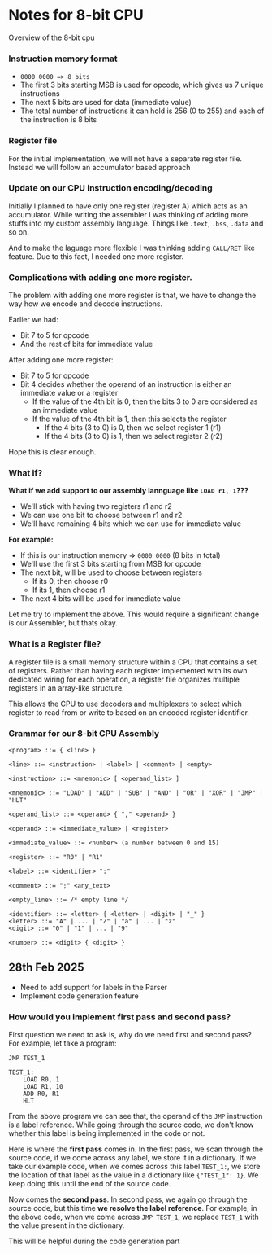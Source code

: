 # Notes for 8-bit CPU
Overview of the 8-bit cpu

### Instruction memory format
* `0000 0000 => 8 bits`
* The first 3 bits starting MSB is used for opcode, which gives us 7 unique instructions
* The next 5 bits are used for data (immediate value)
* The total number of instructions it can hold is 256 (0 to 255) and each of the instruction is 8 bits


### Register file
For the initial implementation, we will not have a separate register file. Instead we will follow an accumulator based approach

### Update on our CPU instruction encoding/decoding
Initially I planned to have only one register (register A) which acts as an accumulator. While writing the assembler I was thinking of adding more stuffs into my custom assembly language. Things like `.text`, `.bss`, `.data` and so on.

And to make the laguage more flexible I was thinking adding `CALL/RET` like feature. Due to this fact, I needed one more register.

### Complications with adding one more register.
The problem with adding one more register is that, we have to change the way how we encode and decode instructions.

Earlier we had:
* Bit 7 to 5 for opcode
* And the rest of bits for immediate value

After adding one more register:
* Bit 7 to 5 for opcode
* Bit 4 decides whether the operand of an instruction is either an immediate value or a register
    * If the value of the 4th bit is 0, then the bits 3 to 0 are considered as an immediate value
    * If the value of the 4th bit is 1, then this selects the register
        * If the 4 bits (3 to 0) is 0, then we select register 1 (r1)
        * If the 4 bits (3 to 0) is 1, then we select register 2 (r2)

Hope this is clear enough.


### What if?
**What if we add support to our assembly lannguage like `LOAD r1, 1`???**
* We'll stick with having two registers r1 and r2
* We can use one bit to choose between r1 and r2
* We'll have remaining 4 bits which we can use for immediate value

**For example:**
* If this is our instruction memory => `0000 0000` (8 bits in total)
* We'll use the first 3 bits starting from MSB for opcode
* The next bit, will be used to choose between registers
    * If its 0, then choose r0
    * If its 1, then choose r1
* The next 4 bits will be used for immediate value

Let me try to implement the above. This would require a significant change is our Assembler, but thats okay.

### What is a Register file?
A register file is a small memory structure within a CPU that contains a set of registers. Rather than having each register implemented with its own dedicated wiring for each operation, a register file organizes multiple registers in an array-like structure.

This allows the CPU to use decoders and multiplexers to select which register to read from or write to based on an encoded register identifier.

### Grammar for our 8-bit CPU Assembly
```
<program> ::= { <line> }

<line> ::= <instruction> | <label> | <comment> | <empty>

<instruction> ::= <mnemonic> [ <operand_list> ]

<mnemonic> ::= "LOAD" | "ADD" | "SUB" | "AND" | "OR" | "XOR" | "JMP" | "HLT"

<operand_list> ::= <operand> { "," <operand> }

<operand> ::= <immediate_value> | <register>

<immediate_value> ::= <number> (a number between 0 and 15)

<register> ::= "R0" | "R1"

<label> ::= <identifier> ":"

<comment> ::= ";" <any_text>

<empty_line> ::= /* empty line */

<identifier> ::= <letter> { <letter> | <digit> | "_" }
<letter> ::= "A" | ... | "Z" | "a" | ... | "z"
<digit> ::= "0" | "1" | ... | "9"

<number> ::= <digit> { <digit> }
```

28th Feb 2025
---
- Need to add support for labels in the Parser
- Implement code generation feature

### How would you implement first pass and second pass?

First question we need to ask is, why do we need first and second pass? For example, let take a program:
```
JMP TEST_1

TEST_1:
    LOAD R0, 1
    LOAD R1, 10
    ADD R0, R1
    HLT
```

From the above program we can see that, the operand of the `JMP` instruction is a label reference. While going through the source code, we don't know whether this label is being implemented in the code or not.

Here is where the **first pass** comes in. In the first pass, we scan through the source code, if we come across any label, we store it in a dictionary. If we take our example code, when we comes across this label `TEST_1:`, we store the location of that label as the value in a dictionary like `{"TEST_1": 1}`. We keep doing this until the end of the source code.

Now comes the **second pass**. In second pass, we again go through the source code, but this time **we resolve the label reference**. For example, in the above code, when we come across `JMP TEST_1`, we replace `TEST_1` with the value present in the dictionary.

This will be helpful during the code generation part